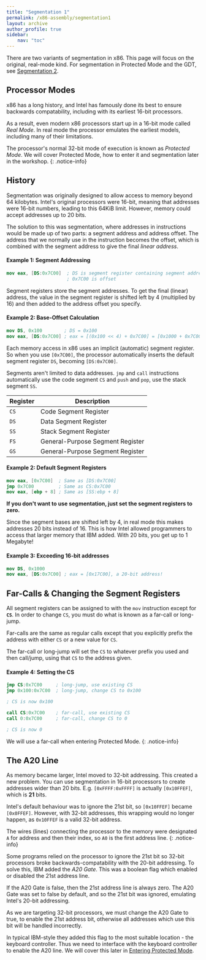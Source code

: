 ```yaml
---
title: "Segmentation 1"
permalink: /x86-assembly/segmentation1
layout: archive
author_profile: true
sidebar:
    nav: "toc"
---
```


There are two variants of segmentation in x86. This page will focus on the original, real-mode
kind. For segmentation in Protected Mode and the GDT, see [Segmentation 2](/protected-mode/segmentation2).

## Processor Modes

x86 has a long history, and Intel has famously done its best to ensure backwards
compatability, including with its earliest 16-bit processors.

As a result, even modern x86 processors start up in a 16-bit mode called _Real Mode_.
In real mode the processor emulates the earliest models, including many of their
limitations.

The processor's normal 32-bit mode of execution is known as _Protected Mode_. We will
cover Protected Mode, how to enter it and segmentation later in the workshop.
{: .notice-info}

## History

Segmentation was originally designed to allow access to memory beyond 64 kilobytes.
Intel's original processors were 16-bit, meaning that addresses were 16-bit numbers,
leading to this 64KiB limit. However, memory could accept addresses up to 20 bits.

The solution to this was segmentation, where addresses in instructions would be made up of
two parts: a segment address and address offset. The address that we normally use in the
instruction becomes the offset, which is combined with the segment address to give the final
_linear address_.

#### Example 1: Segment Addressing
```nasm
mov eax, [DS:0x7C00]  ; DS is segment register containing segment address
                      ; 0x7C00 is offset
```

Segment registers store the segment addresses. To get the final (linear) address,
the value in the segment register is shifted left by 4 (multiplied by 16)
and then added to the address offset you specify.

#### Example 2: Base-Offset Calculation
```nasm
mov DS, 0x100        ; DS = 0x100
mov eax, [DS:0x7C00] ; eax = [(0x100 << 4) + 0x7C00] = [0x1000 + 0x7C00] = [0x8000]
```

Each memory access in x86 uses an implicit (automatic) segment register. So when you
use `[0x7C00]`, the processor automatically inserts the default segment register `DS`,
becoming `[DS:0x7C00]`.

Segments aren't limited to data addresses. `jmp` and `call` instructions automatically
use the code segment `CS` and `push` and `pop`, use the stack segment `SS`.

| Register | Description |
| -------- | ----------- |
| `CS` | Code Segment Register |
| `DS` | Data Segment Register |
| `SS` | Stack Segment Register |
| `FS` | General-Purpose Segment Register |
| `GS` | General-Purpose Segment Register |

#### Example 2: Default Segment Registers
```nasm
mov eax, [0x7C00]  ; Same as [DS:0x7C00]
jmp 0x7C00         ; Same as CS:0x7C00
mov eax, [ebp + 8] ; Same as [SS:ebp + 8]
```

**If you don't want to use segmentation, just set the segment registers to zero.**

Since the segment bases are shifted left by 4, in real mode this makes addresses 20 bits instead of 16.
This is how Intel allowed programmers to access that larger memory that IBM added. With 20 bits,
you get up to 1 Megabyte!

#### Example 3: Exceeding 16-bit addresses

```nasm
mov DS, 0x1000
mov eax, [DS:0x7C00] ; eax = [0x17C00], a 20-bit address!
```

## Far-Calls & Changing the Segment Registers

All segment registers can be assigned to with the `mov` instruction except for **`CS`**.
In order to change `CS`, you must do what is known as a far-call or long-jump.

Far-calls are the same as regular calls except that you explicitly prefix the address
with either `CS` or a new value for `CS`.

The far-call or long-jump will set the `CS` to whatever prefix you used and then call/jump,
using that `CS` to the address given.

#### Example 4: Setting the CS

```nasm
jmp CS:0x7C00     ; long-jump, use existing CS
jmp 0x100:0x7C00  ; long-jump, change CS to 0x100

; CS is now 0x100

call CS:0x7C00    ; far-call, use existing CS
call 0:0x7C00     ; far-call, change CS to 0

; CS is now 0
```

We will use a far-call when entering Protected Mode.
{: .notice-info}


## The A20 Line

As memory became larger, Intel moved to 32-bit addressing. This created a new problem.
You can use segmentation in 16-bit processors to create addresses wider than 20 bits.
E.g. `[0xFFFF:0xFFFF]` is actually `[0x10FFEF]`, which is **21** bits.

Intel's default behaviour was to ignore the 21st bit, so `[0x10FFEF]` became `[0x0FFEF]`.
However, with 32-bit addresses, this wrapping would no longer happen, as `0x10FFEF` is a
valid 32-bit address.

The wires (lines) connecting the processor to the memory were designated
`A` for address and then their index, so `A0` is the first address line.
{: .notice-info}

Some programs relied on the processor to ignore the 21st bit so 32-bit processors broke
backwards-compatability with the 20-bit addressing. To solve this, IBM added
the _A20 Gate_. This was a boolean flag which enabled or disabled the 21st address line.

If the A20 Gate is false, then the 21st address line is always zero. The A20 Gate was set
to false by default, and so the 21st bit was ignored, emulating Intel's 20-bit addressing.

As we are targeting 32-bit processors, we must change the A20 Gate to true, to enable
the 21st address bit, otherwise all addresses which use this bit will be handled incorrectly.

In typical IBM-style they added this flag to the most suitable location -
the keyboard controller. Thus we need to interface with the keyboard controller to enable
the A20 line. We will cover this later in [Entering Protected Mode](/protected-mode/entering-protected-mode).
